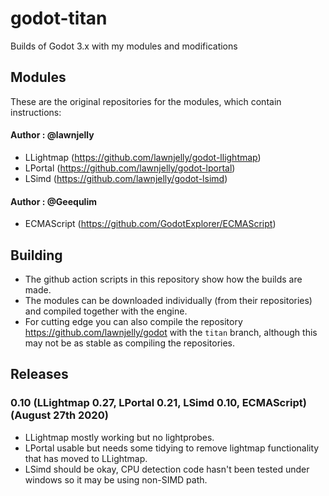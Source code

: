 # godot-titan
Builds of Godot 3.x with my modules and modifications

## Modules
These are the original repositories for the modules, which contain instructions:

#### Author : @lawnjelly
* LLightmap (https://github.com/lawnjelly/godot-llightmap)
* LPortal (https://github.com/lawnjelly/godot-lportal)
* LSimd (https://github.com/lawnjelly/godot-lsimd)

#### Author : @Geequlim
* ECMAScript (https://github.com/GodotExplorer/ECMAScript)

## Building
* The github action scripts in this repository show how the builds are made.
* The modules can be downloaded individually (from their repositories) and compiled together with the engine.
* For cutting edge you can also compile the repository https://github.com/lawnjelly/godot with the `titan` branch, although this may not be as stable as compiling the repositories.

## Releases

### 0.10 (LLightmap 0.27, LPortal 0.21, LSimd 0.10, ECMAScript) (August 27th 2020)
* LLightmap mostly working but no lightprobes.
* LPortal usable but needs some tidying to remove lightmap functionality that has moved to LLightmap.
* LSimd should be okay, CPU detection code hasn't been tested under windows so it may be using non-SIMD path.


